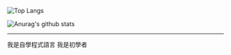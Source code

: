 ![Top Langs](https://github-readme-stats.vercel.app/api/top-langs/?username=xiaoxigua&langs_count=8&theme=radical)


![Anurag's github stats](https://github-readme-stats.vercel.app/api?username=XiaoHei14&show_icons=true&theme=radical)

-----------

我是自學程式語言
我是初學者

